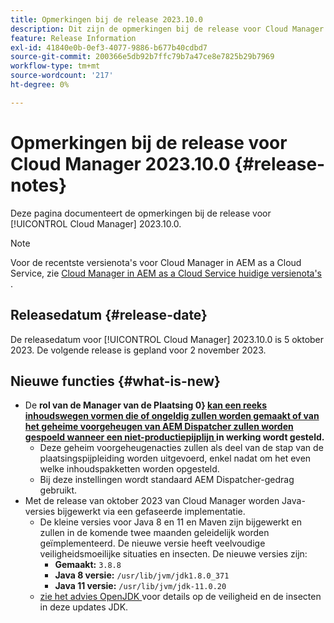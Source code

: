 ```yaml
---
title: Opmerkingen bij de release 2023.10.0
description: Dit zijn de opmerkingen bij de release voor Cloud Manager 2023.10.0.
feature: Release Information
exl-id: 41840e0b-0ef3-4077-9886-b677b40cdbd7
source-git-commit: 200366e5db92b7ffc79b7a47ce8e7825b29b7969
workflow-type: tm+mt
source-wordcount: '217'
ht-degree: 0%

---
```


# Opmerkingen bij de release voor Cloud Manager 2023.10.0 {#release-notes}

Deze pagina documenteert de opmerkingen bij de release voor [!UICONTROL Cloud Manager] 2023.10.0.

>[!NOTE]
>
>Voor de recentste versienota&#39;s voor Cloud Manager in AEM as a Cloud Service, zie [ Cloud Manager in AEM as a Cloud Service huidige versienota&#39;s ](https://experienceleague.adobe.com/docs/experience-manager-cloud-service/content/implementing/using-cloud-manager/release-notes-cloud-manager/release-notes-cm-current.html).

## Releasedatum {#release-date}

De releasedatum voor [!UICONTROL Cloud Manager] 2023.10.0 is 5 oktober 2023. De volgende release is gepland voor 2 november 2023.

## Nieuwe functies {#what-is-new}

* De **rol van de Manager van de Plaatsing 0} [ kan een reeks inhoudswegen vormen die of ongeldig zullen worden gemaakt of van het geheime voorgeheugen van AEM Dispatcher zullen worden gespoeld wanneer een niet-productiepijplijn ](/help/using/non-production-pipelines.md) in werking wordt gesteld.**
   * Deze geheim voorgeheugenacties zullen als deel van de stap van de plaatsingspijpleiding worden uitgevoerd, enkel nadat om het even welke inhoudspakketten worden opgesteld.
   * Bij deze instellingen wordt standaard AEM Dispatcher-gedrag gebruikt.
* Met de release van oktober 2023 van Cloud Manager worden Java-versies bijgewerkt via een gefaseerde implementatie.
   * De kleine versies voor Java 8 en 11 en Maven zijn bijgewerkt en zullen in de komende twee maanden geleidelijk worden geïmplementeerd. De nieuwe versie heeft veelvoudige veiligheidsmoeilijke situaties en insecten. De nieuwe versies zijn:
      * **Gemaakt:** `3.8.8`
      * **Java 8 versie:** `/usr/lib/jvm/jdk1.8.0_371`
      * **Java 11 versie:** `/usr/lib/jvm/jdk-11.0.20`
   * [ zie het advies OpenJDK ](https://openjdk.org/groups/vulnerability/advisories/) voor details op de veiligheid en de insecten in deze updates JDK.
